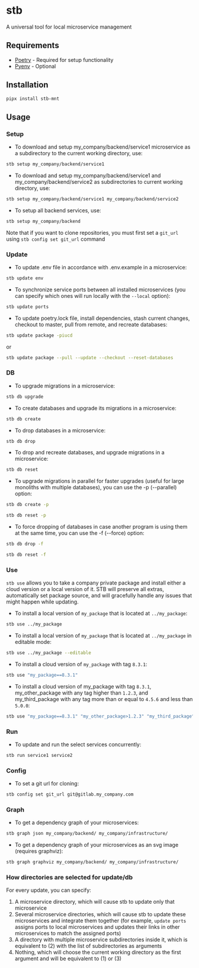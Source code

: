 # stb

A universal tool for local microservice management

## Requirements

* [Poetry](https://python-poetry.org/) - Required for setup functionality 
* [Pyenv](https://github.com/pyenv/pyenv) - Optional

## Installation

```bash
pipx install stb-mnt
```

## Usage

### Setup

* To download and setup my_company/backend/service1 microservice as a subdirectory to the current working directory, use:

```bash
stb setup my_company/backend/service1
```

* To download and setup my_company/backend/service1 and my_company/backend/service2 as subdirectories to current working directory, use:

```bash
stb setup my_company/backend/service1 my_company/backend/service2
```

* To setup all backend services, use:

```bash
stb setup my_company/backend
```

Note that if you want to clone repositories, you must first set a `git_url` using `stb config set git_url` command

### Update

* To update .env file in accordance with .env.example in a microservice:

```bash
stb update env
```

* To synchronize service ports between all installed microservices (you can specify which ones will run locally with the `--local` option):

```bash
stb update ports
```

* To update poetry.lock file, install dependencies, stash current changes, checkout to master, pull from remote, and recreate databases:

```bash
stb update package -piucd
```

or  

```bash
stb update package --pull --update --checkout --reset-databases
```

### DB

* To upgrade migrations in a microservice:

```bash
stb db upgrade
```

* To create databases and upgrade its migrations in a microservice:

```bash
stb db create
```

* To drop databases in a microservice:

```bash
stb db drop
```

* To drop and recreate databases, and upgrade migrations in a microservice:

```bash
stb db reset
```

* To upgrade migrations in parallel for faster upgrades (useful for large monoliths with multiple databases), you can use the -p (--parallel) option:

```bash
stb db create -p
```
  
```bash
stb db reset -p
```
  
* To force dropping of databases in case another program is using them at the same time, you can use the -f (--force) option:

```bash
stb db drop -f
```
  
```bash
stb db reset -f
```
  
### Use

`stb use` allows you to take a company private package and install either a cloud version or a local version of it. STB will preserve all extras, automatically set package source, and will gracefully handle any issues that might happen while updating.

* To install a local version of `my_package` that is located at `../my_package`:

```bash
stb use ../my_package
```

* To install a local version of `my_package` that is located at `../my_package` in editable mode:

```bash
stb use ../my_package --editable
```

* To install a cloud version of `my_package` with tag `8.3.1`:

```bash
stb use "my_package==8.3.1"
```

* To install a cloud version of my_package with tag `8.3.1`, my_other_package with any tag higher than `1.2.3`, and my_third_package with any tag more than or equal to `4.5.6` and less than `5.0.0`:

```bash
stb use "my_package==8.3.1" "my_other_package>1.2.3" "my_third_package^4.5.6"
```

### Run

* To update and run the select services concurrently:

```bash
stb run service1 service2
```

### Config

* To set a git url for cloning:

```bash
stb config set git_url git@gitlab.my_company.com
```

### Graph

* To get a dependency graph of your microservices:

```bash
stb graph json my_company/backend/ my_company/infrastructure/
```

* To get a dependency graph of your microservices as an svg image (requires graphviz):

```bash
stb graph graphviz my_company/backend/ my_company/infrastructure/
```

### How directories are selected for update/db

For every update, you can specify:

1) A microservice directory, which will cause stb to update only that microservice
2) Several microservice directories, which will cause stb to update these microservices and integrate them together (for example, `update ports` assigns ports to local microservices and updates their links in other microservices to match the assigned ports)
3) A directory with multiple microservice subdirectories inside it, which is equivalent to (2) with the list of subdirectories as arguments
4) Nothing, which will choose the current working directory as the first argument and will be equivalent to (1) or (3)
